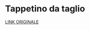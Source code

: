 # Tappetino da taglio

[LINK ORIGINALE](https://chatgpt.com/c/67fcbd8f-6700-800d-a50d-45d8c53b736e)
